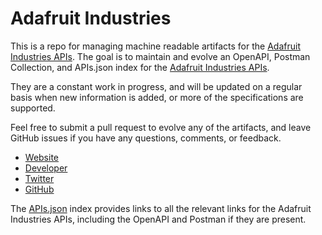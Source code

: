 # Adafruit IndustriesThis is a repo for managing machine readable artifacts for the [Adafruit Industries APIs](https://www.adafruit.com/). The goal is to maintain and evolve an OpenAPI, Postman Collection, and APIs.json index for the [Adafruit Industries APIs](https://www.adafruit.com/).They are a constant work in progress, and will be updated on a regular basis when new information is added, or more of the specifications are supported.Feel free to submit a pull request to evolve any of the artifacts, and leave GitHub issues if you have any questions, comments, or feedback.- [Website](https://www.adafruit.com/)- [Developer](https://www.adafruit.com/)- [Twitter](https://twitter.com/adafruit)- [GitHub](https://github.com/adafruit)The [APIs.json](https://github.com/api-evangelist/adafruit-industries/blob/master/apis.json) index provides links to all the relevant links for the Adafruit Industries APIs, including the OpenAPI and Postman if they are present.